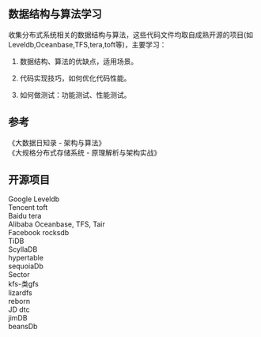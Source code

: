 
## 数据结构与算法学习

收集分布式系统相关的数据结构与算法，这些代码文件均取自成熟开源的项目(如Leveldb,Oceanbase,TFS,tera,toft等)，主要学习：

1. 数据结构、算法的优缺点，适用场景。

2. 代码实现技巧，如何优化代码性能。

3. 如何做测试：功能测试、性能测试。



## 参考
《大数据日知录 - 架构与算法》  
《大规格分布式存储系统 - 原理解析与架构实战》

## 开源项目
Google Leveldb  
Tencent toft  
Baidu tera  
Alibaba Oceanbase, TFS, Tair  
Facebook rocksdb  
TiDB  
ScyllaDB  
hypertable  
sequoiaDb  
Sector  
kfs-类gfs  
lizardfs  
reborn  
JD dtc  
jimDB  
beansDb
